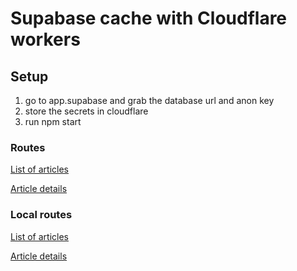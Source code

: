 # Supabase cache with Cloudflare workers

## Setup

1. go to app.supabase and grab the database url and anon key
2. store the secrets in cloudflare
3. run npm start

### Routes
[List of articles](https://superbase-cache.jupavar.workers.dev/articles)

[Article details](https://superbase-cache.jupavar.workers.dev/articles/14fa5ae4-c62a-44e7-9845-90e9d657a5af)
### Local routes

[List of articles](http://127.0.0.1:8787/articles/)

[Article details](http://127.0.0.1:8787/articles/14fa5ae4-c62a-44e7-9845-90e9d657a5af)
